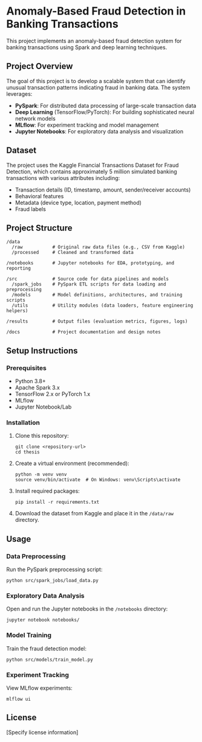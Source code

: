 # Anomaly-Based Fraud Detection in Banking Transactions

This project implements an anomaly-based fraud detection system for banking transactions using Spark and deep learning techniques.

## Project Overview

The goal of this project is to develop a scalable system that can identify unusual transaction patterns indicating fraud in banking data. The system leverages:

- **PySpark**: For distributed data processing of large-scale transaction data
- **Deep Learning** (TensorFlow/PyTorch): For building sophisticated neural network models
- **MLflow**: For experiment tracking and model management
- **Jupyter Notebooks**: For exploratory data analysis and visualization

## Dataset

The project uses the Kaggle Financial Transactions Dataset for Fraud Detection, which contains approximately 5 million simulated banking transactions with various attributes including:
- Transaction details (ID, timestamp, amount, sender/receiver accounts)
- Behavioral features
- Metadata (device type, location, payment method)
- Fraud labels

## Project Structure

```
/data
  /raw           # Original raw data files (e.g., CSV from Kaggle)
  /processed     # Cleaned and transformed data

/notebooks       # Jupyter notebooks for EDA, prototyping, and reporting

/src             # Source code for data pipelines and models
  /spark_jobs    # PySpark ETL scripts for data loading and preprocessing
  /models        # Model definitions, architectures, and training scripts
  /utils         # Utility modules (data loaders, feature engineering helpers)

/results         # Output files (evaluation metrics, figures, logs)

/docs            # Project documentation and design notes
```

## Setup Instructions

### Prerequisites

- Python 3.8+
- Apache Spark 3.x
- TensorFlow 2.x or PyTorch 1.x
- MLflow
- Jupyter Notebook/Lab

### Installation

1. Clone this repository:
   ```
   git clone <repository-url>
   cd thesis
   ```

2. Create a virtual environment (recommended):
   ```
   python -m venv venv
   source venv/bin/activate  # On Windows: venv\Scripts\activate
   ```

3. Install required packages:
   ```
   pip install -r requirements.txt
   ```

4. Download the dataset from Kaggle and place it in the `/data/raw` directory.

## Usage

### Data Preprocessing

Run the PySpark preprocessing script:
```
python src/spark_jobs/load_data.py
```

### Exploratory Data Analysis

Open and run the Jupyter notebooks in the `/notebooks` directory:
```
jupyter notebook notebooks/
```

### Model Training

Train the fraud detection model:
```
python src/models/train_model.py
```

### Experiment Tracking

View MLflow experiments:
```
mlflow ui
```

## License

[Specify license information]

